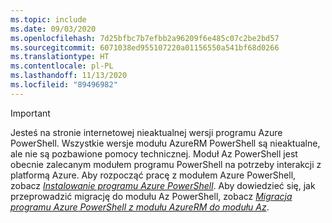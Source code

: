 ```yaml
---
ms.topic: include
ms.date: 09/03/2020
ms.openlocfilehash: 7d25bfbc7b7efbb2a96209f6e485c07c2be2bd57
ms.sourcegitcommit: 6071038ed955107220a01156550a541bf68d0266
ms.translationtype: HT
ms.contentlocale: pl-PL
ms.lasthandoff: 11/13/2020
ms.locfileid: "89496982"
---
```

> [!IMPORTANT]
> Jesteś na stronie internetowej nieaktualnej wersji programu Azure PowerShell. Wszystkie wersje modułu AzureRM PowerShell są nieaktualne, ale nie są pozbawione pomocy technicznej. Moduł Az PowerShell jest obecnie zalecanym modułem programu PowerShell na potrzeby interakcji z platformą Azure. Aby rozpocząć pracę z modułem Azure PowerShell, zobacz [_Instalowanie programu Azure PowerShell_](https://docs.microsoft.com/powershell/azure/install-az-ps). Aby dowiedzieć się, jak przeprowadzić migrację do modułu Az PowerShell, zobacz [_Migracja programu Azure PowerShell z modułu AzureRM do modułu Az_](https://aka.ms/azpsmigrate).

